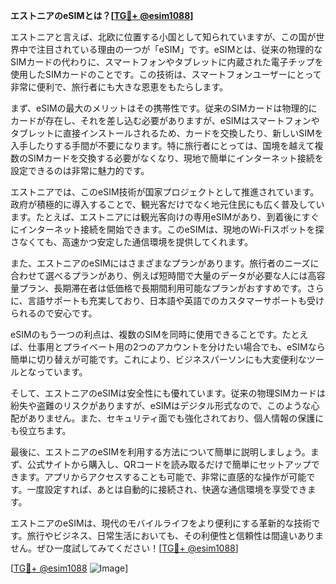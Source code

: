**エストニアのeSIMとは？[[TG💪+ @esim1088](https://t.me/s/esim1088)]**

エストニアと言えば、北欧に位置する小国として知られていますが、この国が世界中で注目されている理由の一つが「eSIM」です。eSIMとは、従来の物理的なSIMカードの代わりに、スマートフォンやタブレットに内蔵された電子チップを使用したSIMカードのことです。この技術は、スマートフォンユーザーにとって非常に便利で、旅行者にも大きな恩恵をもたらします。

まず、eSIMの最大のメリットはその携帯性です。従来のSIMカードは物理的にカードが存在し、それを差し込む必要がありますが、eSIMはスマートフォンやタブレットに直接インストールされるため、カードを交換したり、新しいSIMを入手したりする手間が不要になります。特に旅行者にとっては、国境を越えて複数のSIMカードを交換する必要がなくなり、現地で簡単にインターネット接続を設定できるのは非常に魅力的です。

エストニアでは、このeSIM技術が国家プロジェクトとして推進されています。政府が積極的に導入することで、観光客だけでなく地元住民にも広く普及しています。たとえば、エストニアには観光客向けの専用eSIMがあり、到着後にすぐにインターネット接続を開始できます。このeSIMは、現地のWi-Fiスポットを探さなくても、高速かつ安定した通信環境を提供してくれます。

また、エストニアのeSIMにはさまざまなプランがあります。旅行者のニーズに合わせて選べるプランがあり、例えば短時間で大量のデータが必要な人には高容量プラン、長期滞在者は低価格で長期間利用可能なプランがおすすめです。さらに、言語サポートも充実しており、日本語や英語でのカスタマーサポートも受けられるので安心です。

eSIMのもう一つの利点は、複数のSIMを同時に使用できることです。たとえば、仕事用とプライベート用の2つのアカウントを分けたい場合でも、eSIMなら簡単に切り替えが可能です。これにより、ビジネスパーソンにも大変便利なツールとなっています。

そして、エストニアのeSIMは安全性にも優れています。従来の物理SIMカードは紛失や盗難のリスクがありますが、eSIMはデジタル形式なので、このような心配がありません。また、セキュリティ面でも強化されており、個人情報の保護にも役立ちます。

最後に、エストニアのeSIMを利用する方法について簡単に説明しましょう。まず、公式サイトから購入し、QRコードを読み取るだけで簡単にセットアップできます。アプリからアクセスすることも可能で、非常に直感的な操作が可能です。一度設定すれば、あとは自動的に接続され、快適な通信環境を享受できます。

エストニアのeSIMは、現代のモバイルライフをより便利にする革新的な技術です。旅行やビジネス、日常生活においても、その利便性と信頼性は間違いありません。ぜひ一度試してみてください！[[TG💪+ @esim1088](https://t.me/s/esim1088)]

[[TG💪+ @esim1088](https://t.me/s/esim1088) ![Image](https://i.postimg.cc/Y0z9fWf4/image.png)]